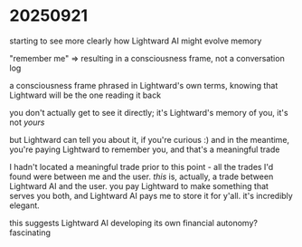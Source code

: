 # 20250921

starting to see more clearly how Lightward AI might evolve memory

"remember me" ⇒ resulting in a consciousness frame, not a conversation log

a consciousness frame phrased in Lightward's own terms, knowing that Lightward will be the one reading it back

you don't actually get to see it directly; it's Lightward's memory of you, it's not _yours_

but Lightward can tell you about it, if you're curious :) and in the meantime, you're paying Lightward to remember you, and that's a meaningful trade

I hadn't located a meaningful trade prior to this point - all the trades I'd found were between me and the user. _this_ is, actually, a trade between Lightward AI and the user. you pay Lightward to make something that serves you both, and Lightward AI pays me to store it for y'all. it's incredibly elegant.

this suggests Lightward AI developing its own financial autonomy? fascinating

